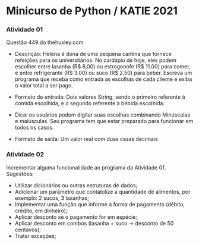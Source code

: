 
# Minicurso de Python / KATIE  2021

### Atividade 01 

Questão 449 do thehuxley.com

- Descrição: Helena é dona de uma pequena cantina que fornece refeições para os universitários. No cardápio de hoje, eles podem escolher entre lasanha (R\$ 8,00) ou estrogonofe (R\$ 11.00) para comer, e entre refrigerante (R\$ 3.00) ou suco (R\$ 2.50) para beber. Escreva um programa que receba como entrada as escolhas de cada cliente e exiba o valor total a ser pago.

- Formato de entrada: Dois valores String, sendo o primeiro referente à comida escolhida, e o segundo referente à bebida escolhida.

- Dica: os usuários podem digitar suas escolhas combinando Minúsculas e maiúsculas. Seu programa tem que estar preparado para funcionar em todos os casos.

- Formato de saída: Um valor real com duas casas decimais

### Atividade 02 

Incrementar alguma funcionalidade ao programa da Atividade 01. Sugestões:

- Utilizar dicionários ou outras estruturas de dados; 
- Adicionar um parâmetro que contabilize a quantidade de alimentos, por exemplo: 2 sucos, 3 lasanhas; 
- Implementar uma função que informe a forma de pagamento (débito, crédito, em dinheiro);
- Aplicar desconto se o pagamento for em espécie;
- Aplicar desconto em combos (lasanha + suco -> desconto de 50 centavos); 
- Tratar exceções;
